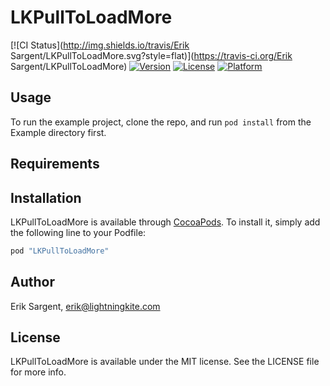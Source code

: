 # LKPullToLoadMore

[![CI Status](http://img.shields.io/travis/Erik Sargent/LKPullToLoadMore.svg?style=flat)](https://travis-ci.org/Erik Sargent/LKPullToLoadMore)
[![Version](https://img.shields.io/cocoapods/v/LKPullToLoadMore.svg?style=flat)](http://cocoapods.org/pods/LKPullToLoadMore)
[![License](https://img.shields.io/cocoapods/l/LKPullToLoadMore.svg?style=flat)](http://cocoapods.org/pods/LKPullToLoadMore)
[![Platform](https://img.shields.io/cocoapods/p/LKPullToLoadMore.svg?style=flat)](http://cocoapods.org/pods/LKPullToLoadMore)

## Usage

To run the example project, clone the repo, and run `pod install` from the Example directory first.

## Requirements

## Installation

LKPullToLoadMore is available through [CocoaPods](http://cocoapods.org). To install
it, simply add the following line to your Podfile:

```ruby
pod "LKPullToLoadMore"
```

## Author

Erik Sargent, erik@lightningkite.com

## License

LKPullToLoadMore is available under the MIT license. See the LICENSE file for more info.

